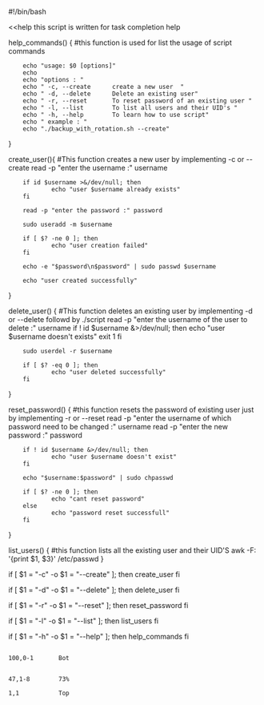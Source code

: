 #!/bin/bash

<<help
this script is written for task completion
help


help_commands() { #this function is used for list the usage of script commands

        echo "usage: $0 [options]"
        echo
        echo "options : "
        echo " -c, --create      create a new user  "
        echo " -d, --delete      Delete an existing user"
        echo " -r, --reset       To reset password of an existing user "
        echo " -l, --list        To list all users and their UID's "
        echo " -h, --help        To learn how to use script"
        echo " example : "
        echo "./backup_with_rotation.sh --create"
}

create_user(){  #This function creates a new user by implementing -c or --create
        read -p "enter the username :" username

        if id $username >&/dev/null; then
                echo "user $username already exists"
        fi

        read -p "enter the password :" password

        sudo useradd -m $username

        if [ $? -ne 0 ]; then
                echo "user creation failed"
        fi

        echo -e "$password\n$password" | sudo passwd $username

        echo "user created successfully"
}

delete_user() {  #This function deletes an existing user by implementing -d or --delete followd by ./script
        read -p "enter the username of the user to delete :" username
if ! id $username &>/dev/null; then
                echo "user $username doesn't exists"
                exit 1
        fi

        sudo userdel -r $username

        if [ $? -eq 0 ]; then
                echo "user deleted successfully"
        fi

}

reset_password() {  #this function resets the password of existing user just by implementing -r or --reset
        read -p "enter the username of which password need to be changed :" username
        read -p "enter the new password :" password

        if ! id $username &>/dev/null; then
                echo "user $username doesn't exist"
        fi

        echo "$username:$password" | sudo chpasswd

        if [ $? -ne 0 ]; then
                echo "cant reset password"
        else
                echo "password reset successfull"
        fi

}

list_users() { #this function lists all the existing user and their UID'S
        awk -F: '{print $1, $3}' /etc/passwd
}


if [ $1 = "-c" -o $1 = "--create"  ]; then
        create_user
fi

if [ $1 = "-d" -o $1 = "--delete" ]; then
           delete_user
fi

if [ $1 = "-r" -o $1 = "--reset"  ]; then
        reset_password
fi

if [ $1 = "-l" -o $1 = "--list" ]; then
        list_users
fi

if [ $1 = "-h" -o $1 = "--help" ]; then
        help_commands
fi

                                                                                                                                                                      100,0-1       Bot

                                                                                                                                                                   47,1-8        73%
                                                                                                                                                                      1,1           Top

